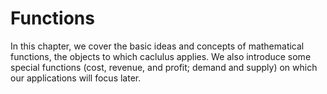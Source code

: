 # Functions

In this chapter, we cover the basic ideas and concepts of mathematical functions, the objects to which caclulus applies. We also introduce some special functions (cost, revenue, and profit; demand and supply) on which our applications will focus later.
  
```{tableofcontents}
```